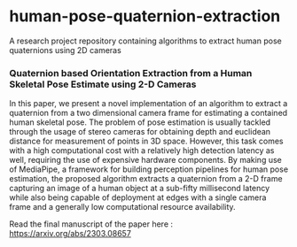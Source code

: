 # human-pose-quaternion-extraction
A research project repository containing algorithms to extract human pose quaternions using 2D cameras 

### Quaternion based Orientation Extraction from a Human Skeletal Pose Estimate using 2-D Cameras

In this paper, we present a novel implementation of an algorithm to extract a quaternion from a two dimensional camera frame for estimating a contained human skeletal pose. The problem of pose estimation is usually tackled through the usage of stereo cameras for obtaining depth and euclidean distance for measurement of points in 3D space. However, this task comes with a high computational cost with a relatively high detection latency as well, requiring the use of expensive hardware components. By making use of MediaPipe, a framework for building perception pipelines for human pose estimation, the proposed algorithm extracts a quaternion from a 2-D frame capturing an image of a human object at a sub-fifty millisecond latency while also being capable of deployment at edges with a single camera frame and a generally low computational resource availability.

Read the final manuscript of the paper here : https://arxiv.org/abs/2303.08657